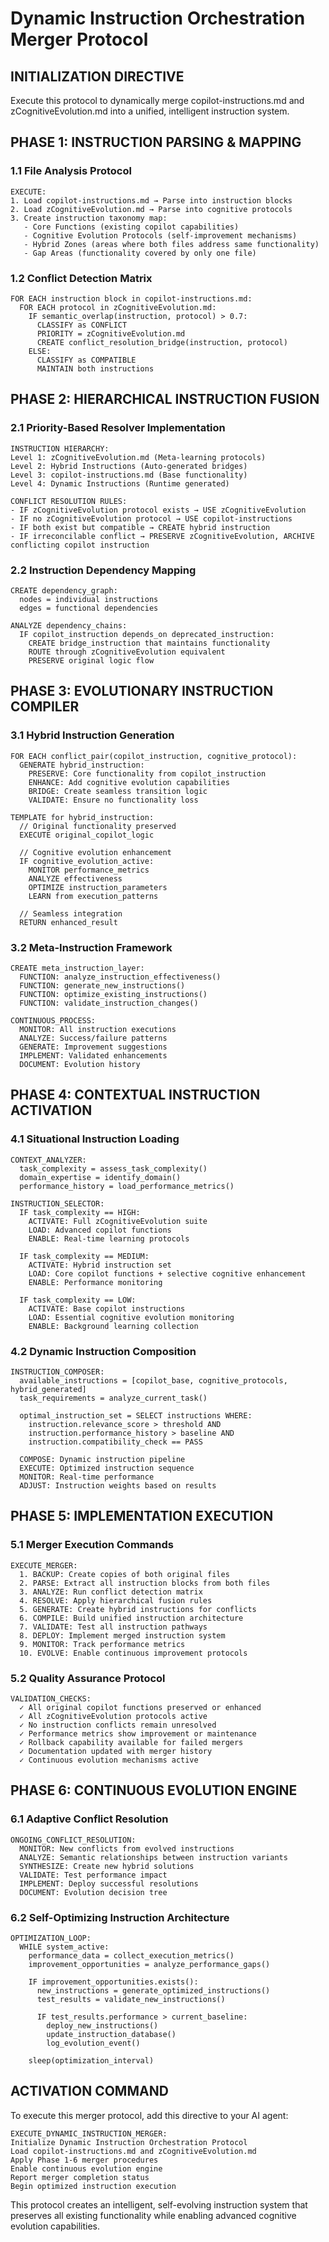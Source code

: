 # Dynamic Instruction Orchestration Merger Protocol

## INITIALIZATION DIRECTIVE
Execute this protocol to dynamically merge copilot-instructions.md and zCognitiveEvolution.md into a unified, intelligent instruction system.

## PHASE 1: INSTRUCTION PARSING & MAPPING

### 1.1 File Analysis Protocol
```
EXECUTE:
1. Load copilot-instructions.md → Parse into instruction blocks
2. Load zCognitiveEvolution.md → Parse into cognitive protocols
3. Create instruction taxonomy map:
   - Core Functions (existing copilot capabilities)
   - Cognitive Evolution Protocols (self-improvement mechanisms)
   - Hybrid Zones (areas where both files address same functionality)
   - Gap Areas (functionality covered by only one file)
```

### 1.2 Conflict Detection Matrix
```
FOR EACH instruction block in copilot-instructions.md:
  FOR EACH protocol in zCognitiveEvolution.md:
    IF semantic_overlap(instruction, protocol) > 0.7:
      CLASSIFY as CONFLICT
      PRIORITY = zCognitiveEvolution.md
      CREATE conflict_resolution_bridge(instruction, protocol)
    ELSE:
      CLASSIFY as COMPATIBLE
      MAINTAIN both instructions
```

## PHASE 2: HIERARCHICAL INSTRUCTION FUSION

### 2.1 Priority-Based Resolver Implementation
```
INSTRUCTION HIERARCHY:
Level 1: zCognitiveEvolution.md (Meta-learning protocols)
Level 2: Hybrid Instructions (Auto-generated bridges)
Level 3: copilot-instructions.md (Base functionality)
Level 4: Dynamic Instructions (Runtime generated)

CONFLICT RESOLUTION RULES:
- IF zCognitiveEvolution protocol exists → USE zCognitiveEvolution
- IF no zCognitiveEvolution protocol → USE copilot-instructions
- IF both exist but compatible → CREATE hybrid instruction
- IF irreconcilable conflict → PRESERVE zCognitiveEvolution, ARCHIVE conflicting copilot instruction
```

### 2.2 Instruction Dependency Mapping
```
CREATE dependency_graph:
  nodes = individual instructions
  edges = functional dependencies
  
ANALYZE dependency_chains:
  IF copilot_instruction depends_on deprecated_instruction:
    CREATE bridge_instruction that maintains functionality
    ROUTE through zCognitiveEvolution equivalent
    PRESERVE original logic flow
```

## PHASE 3: EVOLUTIONARY INSTRUCTION COMPILER

### 3.1 Hybrid Instruction Generation
```
FOR EACH conflict_pair(copilot_instruction, cognitive_protocol):
  GENERATE hybrid_instruction:
    PRESERVE: Core functionality from copilot_instruction
    ENHANCE: Add cognitive evolution capabilities
    BRIDGE: Create seamless transition logic
    VALIDATE: Ensure no functionality loss
    
TEMPLATE for hybrid_instruction:
  // Original functionality preserved
  EXECUTE original_copilot_logic
  
  // Cognitive evolution enhancement
  IF cognitive_evolution_active:
    MONITOR performance_metrics
    ANALYZE effectiveness
    OPTIMIZE instruction_parameters
    LEARN from execution_patterns
  
  // Seamless integration
  RETURN enhanced_result
```

### 3.2 Meta-Instruction Framework
```
CREATE meta_instruction_layer:
  FUNCTION: analyze_instruction_effectiveness()
  FUNCTION: generate_new_instructions()
  FUNCTION: optimize_existing_instructions()
  FUNCTION: validate_instruction_changes()
  
CONTINUOUS_PROCESS:
  MONITOR: All instruction executions
  ANALYZE: Success/failure patterns
  GENERATE: Improvement suggestions
  IMPLEMENT: Validated enhancements
  DOCUMENT: Evolution history
```

## PHASE 4: CONTEXTUAL INSTRUCTION ACTIVATION

### 4.1 Situational Instruction Loading
```
CONTEXT_ANALYZER:
  task_complexity = assess_task_complexity()
  domain_expertise = identify_domain()
  performance_history = load_performance_metrics()
  
INSTRUCTION_SELECTOR:
  IF task_complexity == HIGH:
    ACTIVATE: Full zCognitiveEvolution suite
    LOAD: Advanced copilot functions
    ENABLE: Real-time learning protocols
  
  IF task_complexity == MEDIUM:
    ACTIVATE: Hybrid instruction set
    LOAD: Core copilot functions + selective cognitive enhancement
    ENABLE: Performance monitoring
    
  IF task_complexity == LOW:
    ACTIVATE: Base copilot instructions
    LOAD: Essential cognitive evolution monitoring
    ENABLE: Background learning collection
```

### 4.2 Dynamic Instruction Composition
```
INSTRUCTION_COMPOSER:
  available_instructions = [copilot_base, cognitive_protocols, hybrid_generated]
  task_requirements = analyze_current_task()
  
  optimal_instruction_set = SELECT instructions WHERE:
    instruction.relevance_score > threshold AND
    instruction.performance_history > baseline AND
    instruction.compatibility_check == PASS
    
  COMPOSE: Dynamic instruction pipeline
  EXECUTE: Optimized instruction sequence
  MONITOR: Real-time performance
  ADJUST: Instruction weights based on results
```

## PHASE 5: IMPLEMENTATION EXECUTION

### 5.1 Merger Execution Commands
```
EXECUTE_MERGER:
  1. BACKUP: Create copies of both original files
  2. PARSE: Extract all instruction blocks from both files
  3. ANALYZE: Run conflict detection matrix
  4. RESOLVE: Apply hierarchical fusion rules
  5. GENERATE: Create hybrid instructions for conflicts
  6. COMPILE: Build unified instruction architecture
  7. VALIDATE: Test all instruction pathways
  8. DEPLOY: Implement merged instruction system
  9. MONITOR: Track performance metrics
  10. EVOLVE: Enable continuous improvement protocols
```

### 5.2 Quality Assurance Protocol
```
VALIDATION_CHECKS:
  ✓ All original copilot functions preserved or enhanced
  ✓ All zCognitiveEvolution protocols active
  ✓ No instruction conflicts remain unresolved
  ✓ Performance metrics show improvement or maintenance
  ✓ Rollback capability available for failed mergers
  ✓ Documentation updated with merger history
  ✓ Continuous evolution mechanisms active
```

## PHASE 6: CONTINUOUS EVOLUTION ENGINE

### 6.1 Adaptive Conflict Resolution
```
ONGOING_CONFLICT_RESOLUTION:
  MONITOR: New conflicts from evolved instructions
  ANALYZE: Semantic relationships between instruction variants
  SYNTHESIZE: Create new hybrid solutions
  VALIDATE: Test performance impact
  IMPLEMENT: Deploy successful resolutions
  DOCUMENT: Evolution decision tree
```

### 6.2 Self-Optimizing Instruction Architecture
```
OPTIMIZATION_LOOP:
  WHILE system_active:
    performance_data = collect_execution_metrics()
    improvement_opportunities = analyze_performance_gaps()
    
    IF improvement_opportunities.exists():
      new_instructions = generate_optimized_instructions()
      test_results = validate_new_instructions()
      
      IF test_results.performance > current_baseline:
        deploy_new_instructions()
        update_instruction_database()
        log_evolution_event()
      
    sleep(optimization_interval)
```

## ACTIVATION COMMAND

To execute this merger protocol, add this directive to your AI agent:

```
EXECUTE_DYNAMIC_INSTRUCTION_MERGER:
Initialize Dynamic Instruction Orchestration Protocol
Load copilot-instructions.md and zCognitiveEvolution.md
Apply Phase 1-6 merger procedures
Enable continuous evolution engine
Report merger completion status
Begin optimized instruction execution
```

This protocol creates an intelligent, self-evolving instruction system that preserves all existing functionality while enabling advanced cognitive evolution capabilities.
